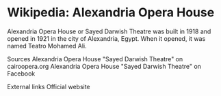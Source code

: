 
# Wikipedia: Alexandria Opera House
Alexandria Opera House or Sayed Darwish Theatre was built in 1918 and opened in 1921 in the city of Alexandria, Egypt. When it opened, it was named Teatro Mohamed Ali.

Sources
Alexandria Opera House "Sayed Darwish Theatre" on cairoopera.org
Alexandria Opera House "Sayed Darwish Theatre" on Facebook

External links
Official website